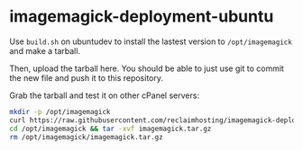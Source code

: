 # imagemagick-deployment-ubuntu

Use `build.sh` on ubuntudev to install the lastest version to `/opt/imagemagick` and make a tarball.

Then, upload the tarball here. You should be able to just use git to commit the new file and push it to this repository.

Grab the tarball and test it on other cPanel servers:
```bash
mkdir -p /opt/imagemagick
curl https://raw.githubusercontent.com/reclaimhosting/imagemagick-deployment-ubuntu/main/imagemagick.tar.gz -o /opt/imagemagick/imagemagick.tar.gz
cd /opt/imagemagick && tar -xvf imagemagick.tar.gz
rm /opt/imagemagick/imagemagick.tar.gz
```
